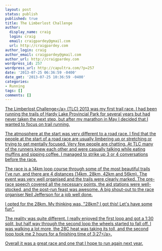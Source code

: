 ```yaml
---
layout: post
status: publish
published: true
title: The Limberlost Challenge
author:
  display_name: craig
  login: craig
  email: craigpardey@gmail.com
  url: http://craigpardey.com
author_login: craig
author_email: craigpardey@gmail.com
author_url: http://craigpardey.com
wordpress_id: 257
wordpress_url: http://capultra.com/?p=257
date: '2013-07-25 06:36:59 -0400'
date_gmt: '2013-07-25 10:36:59 -0400'
categories:
- Running
tags: []
comments: []
---
```

<p><a href="http:/&#47;thelimberlostchallenge.com&#47;">The Limberlost Challenge<&#47;a> (TLC) 2013 was my first trail race.  I had been running the trails of Hardy Lake Provincial Park for several years but had never taken the next step, but after my marathon in May I decided that I wanted to focus on trail running.</p>
<p>The atmosphere at the start was very different to a road race.  I find that the people at the start of a road race are usually limbering up or stretching or trying to get mentally focused. Very few people are chatting.  At TLC many of the runners knew each other and were casually talking while eating muffins and sipping coffee.  I managed to strike up 3 or 4 conversations before the race.</p>
<p>The race is a 14km loop course through some of the most beautiful trails I've run, and there are 4 distances (14km, 28km, 42km and 56km).  The event was very well organised and the trails were clearly marked.  The pre-race speech covered all the necessary points, the aid stations were well-stocked, and the post-run feast was awesome. A big shout-out to the race organiser Neil Jefferson for a job well done.</p>
<p>I opted for the 28km.  My thinking was, "28km? I got this! Let's have some fun".</p>
<p>The reality was quite different.  I really enjoyed the first loop and got a 1:30 split, but half way through the second loop the wheels started to fall off.  I was walking a lot more, the 28C heat was taking its toll, and the second loop took me 2 hours for a finishing time of <a href="http:/&#47;chiptimeresults.com&#47;resultsreader.php?y=2013&r=limberlost2.htm">3:27<&#47;a>.</p>
<p>Overall it was a great race and one that I hope to run again next year.</p>
